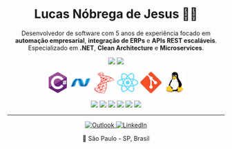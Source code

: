 <h1 align="center"> Lucas Nóbrega de Jesus 🧑‍💻</h1>

<p align="center">
Desenvolvedor de software com 5 anos de experiência focado em <strong>automação empresarial</strong>, <strong>integração de ERPs</strong> e <strong>APIs REST escaláveis</strong>.<br/>
Especializado em <strong>.NET</strong>, <strong>Clean Architecture</strong> e <strong>Microservices</strong>.
</p>

<p align="center">
  <img width="301" src="https://github-readme-stats.vercel.app/api/top-langs/?username=LucasN-tech&layout=compact&theme=default" />
  <img width="400" src="https://github-readme-stats.vercel.app/api?username=LucasN-tech&show_icons=true&theme=default" />
</p>

<p align="center">
  <img src="https://raw.githubusercontent.com/devicons/devicon/master/icons/csharp/csharp-original.svg" alt="C#" width="50" height="50"/>
  <img src="https://raw.githubusercontent.com/devicons/devicon/master/icons/dot-net/dot-net-original.svg" alt=".NET" width="50" height="50"/>
  <img src="https://raw.githubusercontent.com/devicons/devicon/master/icons/microsoftsqlserver/microsoftsqlserver-plain.svg" alt="SQL Server" width="50" height="50"/>
  <img src="https://raw.githubusercontent.com/devicons/devicon/master/icons/react/react-original.svg" alt="React" width="50" height="50"/>
  <img src="https://raw.githubusercontent.com/devicons/devicon/master/icons/git/git-original.svg" alt="Git" width="50" height="50"/>
  <img src="https://raw.githubusercontent.com/devicons/devicon/master/icons/linux/linux-original.svg" alt="Linux" width="50" height="50"/>
</p>

<p align="center">
  <img src="https://img.shields.io/badge/Clean%20Architecture-%231572B6?style=flat-square" />
  <img src="https://img.shields.io/badge/Microservices-%23FF6F00?style=flat-square" />
  <img src="https://img.shields.io/badge/Docker-%230db7ed?style=flat-square&logo=docker&logoColor=white" />
  <img src="https://img.shields.io/badge/Kafka-%23001111?style=flat-square&logo=apachekafka&logoColor=white" />
  <img src="https://img.shields.io/badge/EF%20Core-%23007386?style=flat-square&logo=entity-framework&logoColor=white" />
  <img src="https://img.shields.io/badge/SQL%20Server-%23CC2927?style=flat-square&logo=microsoftsqlserver&logoColor=white" />
</p>

---
<p align="center">
  <a href="mailto:lucasnd@outlook.com.br">
    <img src="https://img.shields.io/badge/-OUTLOOK-D14836?style=for-the-badge&logo=gmail&logoColor=white" alt="Outlook" />
  </a>

  <a href="https://www.linkedin.com/in/lucasnóbrega">
    <img src="https://img.shields.io/badge/-LINKEDIN-0A66C2?style=for-the-badge&logo=linkedin&logoColor=white" alt="LinkedIn" />
  </a>
</p>

<p align="center">
  📍 São Paulo - SP, Brasil
</p>




